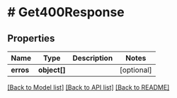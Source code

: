 # # Get400Response

## Properties

Name | Type | Description | Notes
------------ | ------------- | ------------- | -------------
**erros** | **object[]** |  | [optional]

[[Back to Model list]](../../README.md#models) [[Back to API list]](../../README.md#endpoints) [[Back to README]](../../README.md)
